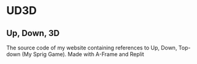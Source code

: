 # UD3D
## Up, Down, 3D

The source code of my website containing references to Up, Down, Top-down (My Sprig Game). Made with A-Frame and Replit